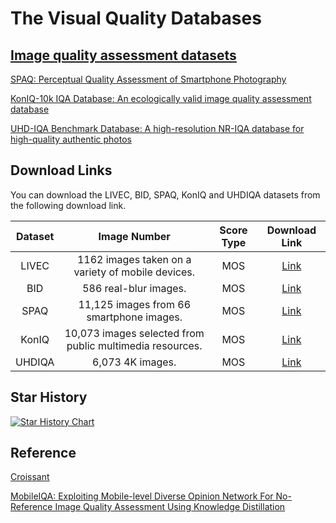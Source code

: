 # The Visual Quality Databases

## [Image quality assessment datasets](https://database.mmsp-kn.de)

[SPAQ: Perceptual Quality Assessment of Smartphone Photography](https://github.com/h4nwei/SPAQ)

[KonIQ-10k IQA Database: ​An ecologically valid image quality assessment database](https://database.mmsp-kn.de/koniq-10k-database.html)

[UHD-IQA Benchmark Database​: A high-resolution NR-IQA database for high-quality authentic photos](https://database.mmsp-kn.de/uhd-iqa-benchmark-database.html)

## Download Links

You can download the LIVEC, BID, SPAQ, KonIQ and UHDIQA datasets from the following download link.

|        Dataset        |                        Image Number                        |  Score Type  |                                  Download Link                                  |
|:---------------------:|:----------------------------------------------------------:|:------------:|:-------------------------------------------------------------------------------:|
|         LIVEC         |     1162 images taken on a variety of mobile devices.      |     MOS      |       <a href="https://live.ece.utexas.edu/research/ChallengeDB/index.html" target="_blank">Link</a>       |
|          BID          |                   586 real-blur images.                    |     MOS      | <a href="https://github.com/zwx8981/UNIQUE#link-to-download-the-bid-dataset" target="_blank">Link</a>      |
|         SPAQ          |          11,125 images from 66 smartphone images.          |     MOS      |                     <a href="https://github.com/h4nwei/SPAQ" target="_blank">Link</a>                      |
|         KonIQ         |  10,073 images selected from public multimedia resources.  |     MOS      |           <a href="http://database.mmsp-kn.de/koniq-10k-database.html" target="_blank">Link</a>           |
|         UHDIQA         |  6,073 4K images.  |     MOS      |           <a href="https://database.mmsp-kn.de/uhd-iqa-benchmark-database.html" target="_blank">Link</a>           |

## Star History

[![Star History Chart](https://api.star-history.com/svg?repos=MichaelLedger/MLDataset&type=Date)](https://www.star-history.com/#MichaelLedger/MLDataset&Date)

## Reference

[Croissant](https://github.com/mlcommons/croissant)

[MobileIQA: Exploiting Mobile-level Diverse Opinion Network For No-Reference Image Quality Assessment Using Knowledge Distillation](https://github.com/chencn2020/MobileIQA)

